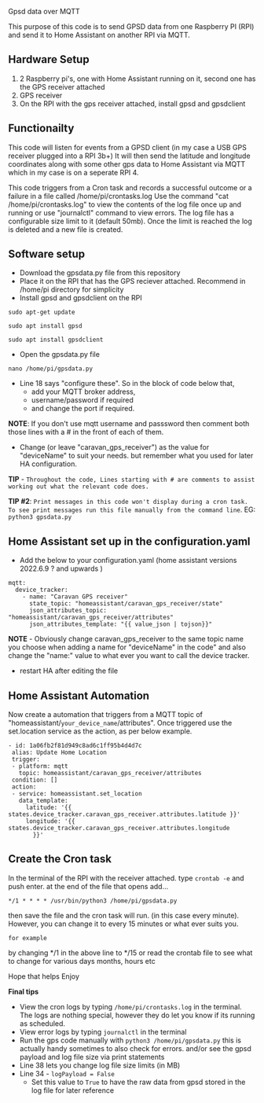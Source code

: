 Gpsd data over MQTT

This purpose of this code is to send GPSD data from one Raspberry PI (RPI) and send it to Home Assistant on another RPI via MQTT.


## Hardware Setup ##

1. 2 Raspberry pi's, one with Home Assistant running on it, second one has the GPS receiver attached
2. GPS receiver
3. On the RPI with the gps receiver attached, install gpsd and gpsdclient

## Functionailty ##

This code will listen for events from a GPSD client (in my case a USB GPS receiver plugged into a RPI 3b+)
It will then send the latitude and longitude coordinates along with some other gps data to 
Home Assistant via MQTT which in my case is on a seperate RPI 4.

This code triggers from a Cron task and records a successful outcome or a failure in a file called /home/pi/crontasks.log
Use the command "cat /home/pi/crontasks.log" to view the contents of the log file once up and running or use
 "journalctl" command to view errors. The log file has a configurable size limit to it (default 50mb). Once the limit is reached the log is deleted and a new file is created. 
 
## Software setup ##

- Download the gpsdata.py file from this repository
- Place it on the RPI that has the GPS reciever attached. Recommend in /home/pi directory for simplicity
- Install gpsd and gpsdclient on the RPI
 ```
 sudo apt-get update
 ```
 ```
 sudo apt install gpsd
 ```
 ```
 sudo apt install gpsdclient
 ```
 
 - Open the gpsdata.py file
```
nano /home/pi/gpsdata.py
```
- Line 18 says "configure these". So in the block of code below that,
  - add your MQTT broker address,
  -  username/password if required
  -  and change the port if required. 
 
 **NOTE**: If you don't use mqtt username and passsword then comment both those lines with a # in the front of each of them.
  - Change (or leave "caravan_gps_receiver") as the value for "deviceName" to suit your needs. but remember what you used for later HA configuration. 

**TIP** - `Throughout the code, Lines starting with # are comments to assist working out what the relevant code does.`

**TIP #2**: 
`Print messages in this code won't display during a cron task. To see print messages run this file manually from the command
 line`. EG: ```python3 gpsdata.py```


## Home Assistant set up in the configuration.yaml ##
- Add the below to your configuration.yaml (home assistant versions 2022.6.9 ? and upwards )
```
mqtt:
  device_tracker:
    - name: "Caravan GPS receiver"
      state_topic: "homeassistant/caravan_gps_receiver/state"
      json_attributes_topic: "homeassistant/caravan_gps_receiver/attributes"
      json_attributes_template: "{{ value_json | tojson}}"
```

**NOTE** - Obviously change caravan_gps_receiver to the same topic name you choose when adding a name for "deviceName" in the code" and also change the "name:" value to what ever you want to call the device tracker.  

- restart HA after editing the file


## Home Assistant Automation ##

Now create a automation that triggers from a MQTT topic of "homeassistant/`your_device_name`/attributes". Once triggered use the set.location service
 as the action, as per below example.

 ```
 - id: 1a06fb2f81d949c8ad6c1ff95b4d4d7c
  alias: Update Home Location
  trigger:
  - platform: mqtt
    topic: homeassistant/caravan_gps_receiver/attributes
  condition: []
  action:
  - service: homeassistant.set_location
    data_template:
      latitude: '{{ states.device_tracker.caravan_gps_receiver.attributes.latitude }}'
      longitude: '{{ states.device_tracker.caravan_gps_receiver.attributes.longitude
        }}'
```

## Create the Cron task ##

In the terminal of the RPI with the receiver attached. type ```crontab -e``` and push enter.
at the end of the file that opens add...

```*/1 * * * * /usr/bin/python3 /home/pi/gpsdata.py```

then save the file and the cron task will run. (in this case every minute). However, you can change it to every 15 minutes or what ever suits you.

`for example` 

by changing */1 in the above line to */15 or read the crontab file to see what to change for various days months, hours etc

Hope that helps 
Enjoy

**Final tips**

- View the cron logs by typing ```/home/pi/crontasks.log``` in the terminal. The logs are nothing special, however they do let you know if its running as scheduled.
- View error logs by typing ```journalctl``` in the terminal
- Run the gps code manually with ```python3 /home/pi/gpsdata.py``` this is actually handy sometimes to also check for errors. and/or see the gpsd payload and log file size via print statements
- Line 38 lets you change log file size limits (in MB)
- Line 34 - ```logPayload = False```
  - Set this value to `True` to have the raw data from gpsd stored in the log file for later reference 
